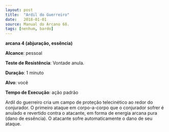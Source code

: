 ```yaml
---
layout: post
title:  "Ardil do Guerreiro"
date:   2018-01-01
source: Manual do Arcano 68.
tags: [nenhum, bardo]
---
```


**arcana 4 (abjuração, essência)**

**Alcance**: pessoal

**Teste de Resistência**: Vontade anula.

**Duração**: 1 minuto

**Alvo**: você

**Tempo de Execução**: ação padrão

Ardil do guerreiro cria um campo de proteção telecinético ao redor do conjurador. O primeiro ataque em corpo-a-corpo que o conjurador sofrer é anulado e revertido contra o atacante, em forma de energia arcana pura (dano de essência). O atacante sofre automaticamente o dano de seu ataque.
